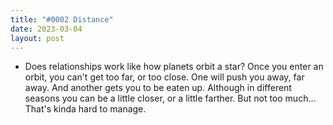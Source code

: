 ```yaml
---
title: "#0002 Distance"
date: 2023-03-04 
layout: post
---
```


* Does relationships work like how planets orbit a star? Once you enter an orbit, you can't get too far, or too close. One will push you away, far away. And another gets you to be eaten up. Although in different seasons you can be a little closer, or a little farther. But not too much... That's kinda hard to manage.

